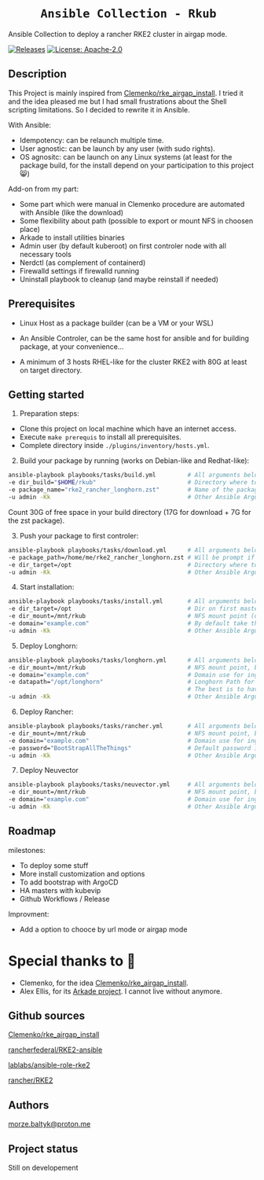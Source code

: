 <h1 style="text-align: center;"><code> Ansible Collection - Rkub  </code></h1>

Ansible Collection to deploy a rancher RKE2 cluster in airgap mode.

[![Releases](https://img.shields.io/github/release/MozeBaltyk/rkub)](https://github.com/MozeBaltyk/rkub/releases)
[![License: Apache-2.0](https://img.shields.io/badge/License-Apache%202.0-green.svg)](https://opensource.org/licenses/Apache-2.0/)

## Description

This Project is mainly inspired from [Clemenko/rke_airgap_install](https://github.com/clemenko/rke_airgap_install/blob/main/air_gap_all_the_things.sh). 
I tried it and the idea pleased me but I had small frustrations about the Shell scripting limitations. So I decided to rewrite it in Ansible.  

With Ansible:
- Idempotency: can be relaunch multiple time. 
- User agnostic: can be launch by any user (with sudo rights). 
- OS agnositc: can be launch on any Linux systems (at least for the package build, for the install depend on your participation to this project 😸)

Add-on from my part:
- Some part which were manual in Clemenko procedure are automated with Ansible (like the download)
- Some flexibility about path (possible to export or mount NFS in choosen place)
- Arkade to install utilities binaries
- Admin user (by default kuberoot) on first controler node with all necessary tools
- Nerdctl (as complement of containerd) 
- Firewalld settings if firewalld running
- Uninstall playbook to cleanup (and maybe reinstall if needed)

## Prerequisites

* Linux Host as a package builder (can be a VM or your WSL)

* An Ansible Controler, can be the same host for ansible and for building package, at your convenience...

* A minimum of 3 hosts RHEL-like for the cluster RKE2 with 80G at least on target directory.

## Getting started

1. Preparation steps:     
- Clone this project on local machine which have an internet access.   
- Execute `make prerequis` to install all prerequisites.
- Complete directory inside `./plugins/inventory/hosts.yml`. 

2. Build your package by running (works on Debian-like and Redhat-like):  
```sh 
ansible-playbook playbooks/tasks/build.yml         # All arguments below are not mandatory
-e dir_build="$HOME/rkub"                          # Directory where to upload everything (count 30G)
-e package_name="rke2_rancher_longhorn.zst"        # Name of the package, by default rke2_rancher_longhorn.zst
-u admin -Kk                                       # Other Ansible Arguments (like -vvv)
```

Count 30G of free space in your build directory (17G for download + 7G for the zst package).

3. Push your package to first controler:  
```sh
ansible-playbook playbooks/tasks/download.yml      # All arguments below are not mandatory
-e package_path=/home/me/rke2_rancher_longhorn.zst # Will be prompt if not given in the command
-e dir_target=/opt                                 # Directory where to sync and unarchive (by default /opt, count 50G available) 
-u admin -Kk                                       # Other Ansible Arguments (like -vvv)   
```

4. Start installation: 
```sh
ansible-playbook playbooks/tasks/install.yml       # All arguments below are not mandatory
-e dir_target=/opt                                 # Dir on first master which is going to be export (by default /opt, count 50G available) 
-e dir_mount=/mnt/rkub                             # NFS mount point (on first master, it will be a symlink to "dir_target")
-e domain="example.com"                            # By default take the host domain from master server 
-u admin -Kk                                       # Other Ansible Arguments (like -vvv)
```

5. Deploy Longhorn:
```sh
ansible-playbook playbooks/tasks/longhorn.yml      # All arguments below are not mandatory
-e dir_mount=/mnt/rkub                             # NFS mount point, by default value is /mnt/rkub
-e domain="example.com"                            # Domain use for ingress, by default take the host domain from master server
-e datapath="/opt/longhorn"                        # Longhorn Path for PVC, by default equal "{{ dir_target }}/longhorn". 
                                                   # The best is to have a dedicated LVM filesystem for this one. 
-u admin -Kk                                       # Other Ansible Arguments (like -vvv)
```

6. Deploy Rancher:
```sh
ansible-playbook playbooks/tasks/rancher.yml       # All arguments below are not mandatory
-e dir_mount=/mnt/rkub                             # NFS mount point, by default value is /mnt/rkub
-e domain="example.com"                            # Domain use for ingress, by default take the host domain from master server 
-e password="BootStrapAllTheThings"                # Default password is "BootStrapAllTheThings"
-u admin -Kk                                       # Other Ansible Arguments (like -vvv)
```

7. Deploy Neuvector
```sh
ansible-playbook playbooks/tasks/neuvector.yml     # All arguments below are not mandatory
-e dir_mount=/mnt/rkub                             # NFS mount point, by default value is /mnt/rkub
-e domain="example.com"                            # Domain use for ingress, by default take the host domain from master server
-u admin -Kk                                       # Other Ansible Arguments (like -vvv)
```

## Roadmap
milestones:
- To deploy some stuff
- More install customization and options
- To add bootstrap with ArgoCD
- HA masters with kubevip
- Github Workflows / Release

Improvment:
- Add a option to chooce by url mode or airgap mode

# Special thanks to 📢

* Clemenko, for the idea [Clemenko/rke_airgap_install](https://github.com/clemenko/rke_airgap_install/blob/main/air_gap_all_the_things.sh).
* Alex Ellis, for its [Arkade project](https://github.com/alexellis/arkade). I cannot live without anymore.

## Github sources 

[Clemenko/rke_airgap_install](https://github.com/clemenko/rke_airgap_install/blob/main/air_gap_all_the_things.sh)   

[rancherfederal/RKE2-ansible](https://github.com/rancherfederal/rke2-ansible)

[lablabs/ansible-role-rke2](https://github.com/lablabs/ansible-role-rke2)     

[rancher/RKE2](https://github.com/rancher/rke2)


## Authors
morze.baltyk@proton.me


## Project status
Still on developement
